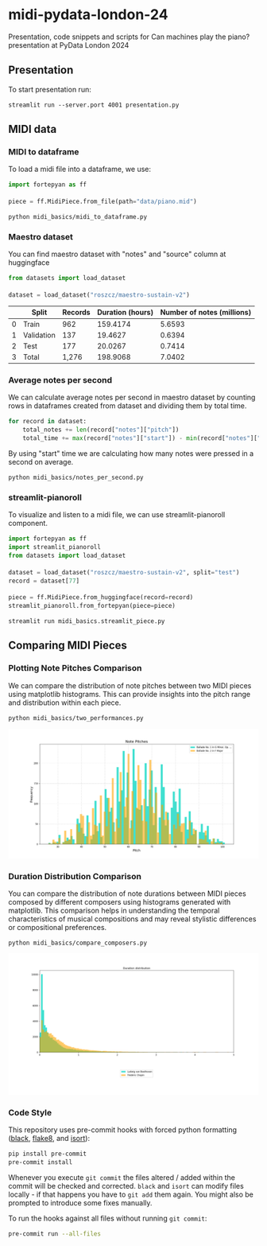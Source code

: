 # midi-pydata-london-24
Presentation, code snippets and scripts for Can machines play the piano? presentation at PyData London 2024
## Presentation
To start presentation run:
```shell
streamlit run --server.port 4001 presentation.py
```

## MIDI data
### MIDI to dataframe
To load a midi file into a dataframe, we use:
```py
import fortepyan as ff

piece = ff.MidiPiece.from_file(path="data/piano.mid")
```

```shell
python midi_basics/midi_to_dataframe.py
```
### Maestro dataset
You can find maestro dataset with "notes" and "source" column at huggingface
```py
from datasets import load_dataset

dataset = load_dataset("roszcz/maestro-sustain-v2")
```

|    | Split      | Records | Duration (hours) | Number of notes (millions) |
|----|------------|---------|------------------|----------------------------|
| 0  | Train      | 962     | 159.4174         | 5.6593                     |
| 1  | Validation | 137     | 19.4627          | 0.6394                     |
| 2  | Test       | 177     | 20.0267          | 0.7414                     |
| 3  | Total      | 1,276   | 198.9068         | 7.0402                     |


### Average notes per second
We can calculate average notes per second in maestro dataset by counting rows in dataframes created from
dataset and dividing them by total time.
```py
for record in dataset:
    total_notes += len(record["notes"]["pitch"])
    total_time += max(record["notes"]["start"]) - min(record["notes"]["start"])
```
By using "start" time we are calculating how many notes were pressed in a second on average.

```shell
python midi_basics/notes_per_second.py
```
### streamlit-pianoroll
To visualize and listen to a midi file, we can use streamlit-pianoroll component.
```py
import fortepyan as ff
import streamlit_pianoroll
from datasets import load_dataset

dataset = load_dataset("roszcz/maestro-sustain-v2", split="test")
record = dataset[77]

piece = ff.MidiPiece.from_huggingface(record=record)
streamlit_pianoroll.from_fortepyan(piece=piece)
```
```shell
streamlit run midi_basics.streamlit_piece.py
```
## Comparing MIDI Pieces

### Plotting Note Pitches Comparison
We can compare the distribution of note pitches between two MIDI pieces using matplotlib histograms.
This can provide insights into the pitch range and distribution within each piece.
```shell
python midi_basics/two_performances.py
```
![alt text](data/img/pitch_comparison.png)
### Duration Distribution Comparison

You can compare the distribution of note durations between MIDI pieces composed by different composers using histograms generated with matplotlib.
 This comparison helps in understanding the temporal characteristics of musical compositions and may reveal stylistic differences or compositional preferences.
```shell
python midi_basics/compare_composers.py
```
![alt text](data/img/duration_comparison.png)
### Code Style

This repository uses pre-commit hooks with forced python formatting ([black](https://github.com/psf/black),
[flake8](https://flake8.pycqa.org/en/latest/), and [isort](https://pycqa.github.io/isort/)):

```sh
pip install pre-commit
pre-commit install
```

Whenever you execute `git commit` the files altered / added within the commit will be checked and corrected.
`black` and `isort` can modify files locally - if that happens you have to `git add` them again.
You might also be prompted to introduce some fixes manually.

To run the hooks against all files without running `git commit`:

```sh
pre-commit run --all-files
```
